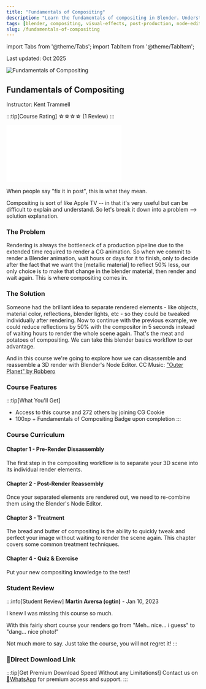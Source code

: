```yaml
---
title: "Fundamentals of Compositing"
description: "Learn the fundamentals of compositing in Blender. Understand how to separate rendered elements and reassemble them with the Node Editor for efficient post-production workflows."
tags: [blender, compositing, visual-effects, post-production, node-editor]
slug: /fundamentals-of-compositing
---
```


import Tabs from '@theme/Tabs';
import TabItem from '@theme/TabItem';

Last updated: Oct 2025

![Fundamentals of Compositing](https://d1tq3fcx54x7ou.cloudfront.net/uploads/store/tenant_0/site/161/logo/original-647e45d44ab5ed0320a5c8da32c18d3d.png)

## Fundamentals of Compositing

Instructor: Kent Trammell

:::tip[Course Rating]
☆☆☆☆ (1 Review)
:::

<iframe src="//www.youtube.com/embed/TT2QKXxJKyU" frameborder="0" allowfullscreen="allowfullscreen" name="fitvid0" class="CnP-iframe-207"></iframe>

When people say "fix it in post", this is what they mean.

Compositing is sort of like Apple TV -- in that it's very useful but can be difficult to explain and understand. So let's break it down into a problem --> solution explanation.

### The Problem

Rendering is always the bottleneck of a production pipeline due to the extended time required to render a CG animation. So when we commit to render a Blender animation, wait hours or days for it to finish, only to decide after the fact that we want the [metallic material] to reflect 50% less, our only choice is to make that change in the blender material, then render and wait again. This is where compositing comes in.

### The Solution

Someone had the brilliant idea to separate rendered elements - like objects, material color, reflections, blender lights, etc - so they could be tweaked individually after rendering. Now to continue with the previous example, we could reduce reflections by 50% with the compositor in 5 seconds instead of waiting hours to render the whole scene again. That's the meat and potatoes of compositing. We can take this blender basics workflow to our advantage.

And in this course we're going to explore how we can disassemble and reassemble a 3D render with Blender's Node Editor. CC Music: ["Outer Planet" by Robbero](http://ccmixter.org/files/Robbero/40603)

### Course Features

:::tip[What You'll Get]
- Access to this course and 272 others by joining CG Cookie
- 100xp + Fundamentals of Compositing Badge upon completion
:::

### Course Curriculum

<Tabs>
<TabItem value="chapter1" label="Chapter 1">

#### Chapter 1 - Pre-Render Dissassembly

The first step in the compositing workflow is to separate your 3D scene into its individual render elements.

</TabItem>
<TabItem value="chapter2" label="Chapter 2">

#### Chapter 2 - Post-Render Reassembly

Once your separated elements are rendered out, we need to re-combine them using the Blender's Node Editor.

</TabItem>
<TabItem value="chapter3" label="Chapter 3">

#### Chapter 3 - Treatment

The bread and butter of compositing is the ability to quickly tweak and perfect your image without waiting to render the scene again. This chapter covers some common treatment techniques.

</TabItem>
<TabItem value="chapter4" label="Chapter 4">

#### Chapter 4 - Quiz & Exercise

Put your new compositing knowledge to the test!

</TabItem>
</Tabs>

### Student Review

:::info[Student Review]
**Martin Aversa (cgtin)** - Jan 10, 2023

I knew I was missing this course so much.

With this fairly short course your renders go from "Meh.. nice... i guess" to "dang... nice photo!"

Not much more to say. Just take the course, you will not regret it!
:::

### 🚀Direct Download Link
:::tip[Get Premium Download Speed Without any Limitations!]
Contact us on [💬WhatsApp](https://wa.me/+8613237610083) for premium  access and support.
:::
